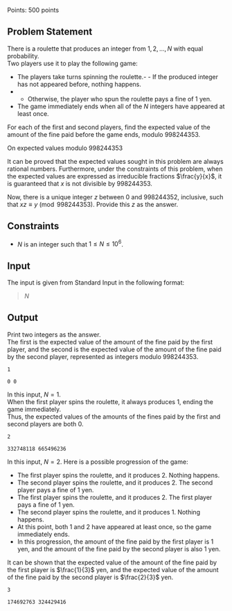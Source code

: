 Points: $500$ points

## Problem Statement

There is a roulette that produces an integer from $1,2,\dots,N$ with equal probability.<br>
Two players use it to play the following game:  

- The players take turns spinning the roulette.-   - If the produced integer has not appeared before, nothing happens.
-   - Otherwise, the player who spun the roulette pays a fine of $1$ yen.
- The game immediately ends when all of the $N$ integers have appeared at least once.

For each of the first and second players, find the expected value of the amount of the fine paid before the game ends, modulo $998244353$.  

On expected values modulo $998244353$

It can be proved that the expected values sought in this problem are always rational numbers.
Furthermore, under the constraints of this problem, when the expected values are expressed as irreducible fractions $\frac{y}{x}$, it is guaranteed that $x$ is not divisible by $998244353$.

Now, there is a unique integer $z$ between $0$ and $998244352$, inclusive, such that $xz \equiv y \pmod{998244353}$. Provide this $z$ as the answer.

## Constraints

- $N$ is an integer such that $1 \le N \le 10^6$.

## Input

The input is given from Standard Input in the following format:

> $N$

## Output

Print two integers as the answer.<br>
The first is the expected value of the amount of the fine paid by the first player, and the second is the expected value of the amount of the fine paid by the second player, represented as integers modulo $998244353$.

```input1
1
```

```output1
0 0
```

In this input, $N=1$.<br>
When the first player spins the roulette, it always produces $1$, ending the game immediately.<br>
Thus, the expected values of the amounts of the fines paid by the first and second players are both $0$.

```input2
2
```

```output2
332748118 665496236
```

In this input, $N=2$. Here is a possible progression of the game:

- The first player spins the roulette, and it produces $2$. Nothing happens.
- The second player spins the roulette, and it produces $2$. The second player pays a fine of $1$ yen.
- The first player spins the roulette, and it produces $2$. The first player pays a fine of $1$ yen.
- The second player spins the roulette, and it produces $1$. Nothing happens.
- At this point, both $1$ and $2$ have appeared at least once, so the game immediately ends.
- In this progression, the amount of the fine paid by the first player is $1$ yen, and the amount of the fine paid by the second player is also $1$ yen.

It can be shown that the expected value of the amount of the fine paid by the first player is $\frac{1}{3}$ yen, and the expected value of the amount of the fine paid by the second player is $\frac{2}{3}$ yen.

```input3
3
```

```output3
174692763 324429416
```
